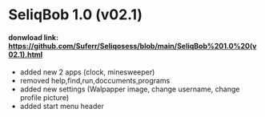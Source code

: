 # SeliqBob 1.0 (v02.1) 
#### donwload link: https://github.com/Suferr/Seliqosess/blob/main/SeliqBob%201.0%20(v02.1).html
- added new 2 apps (clock, minesweeper)
- removed help,find,run,doccuments,programs
- added new settings (Walpapper image, change username, change profile picture) 
- added start menu header
   

